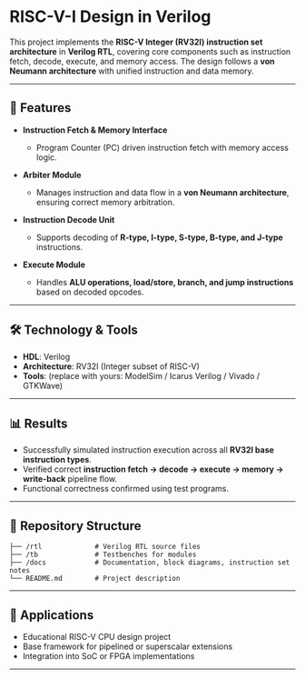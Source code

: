 
# RISC-V-I Design in Verilog

This project implements the **RISC-V Integer (RV32I) instruction set architecture** in **Verilog RTL**, covering core components such as instruction fetch, decode, execute, and memory access. The design follows a **von Neumann architecture** with unified instruction and data memory.

---

## 🔑 Features

* **Instruction Fetch & Memory Interface**

  * Program Counter (PC) driven instruction fetch with memory access logic.
* **Arbiter Module**

  * Manages instruction and data flow in a **von Neumann architecture**, ensuring correct memory arbitration.
* **Instruction Decode Unit**

  * Supports decoding of **R-type, I-type, S-type, B-type, and J-type** instructions.
* **Execute Module**

  * Handles **ALU operations, load/store, branch, and jump instructions** based on decoded opcodes.

---

## 🛠️ Technology & Tools

* **HDL**: Verilog
* **Architecture**: RV32I (Integer subset of RISC-V)
* **Tools**: (replace with yours: ModelSim / Icarus Verilog / Vivado / GTKWave)

---

## 📊 Results

* Successfully simulated instruction execution across all **RV32I base instruction types**.
* Verified correct **instruction fetch → decode → execute → memory → write-back** pipeline flow.
* Functional correctness confirmed using test programs.

---

## 📂 Repository Structure

```
├── /rtl             # Verilog RTL source files
├── /tb              # Testbenches for modules
├── /docs            # Documentation, block diagrams, instruction set notes
└── README.md        # Project description
```

---

## 🚀 Applications

* Educational RISC-V CPU design project
* Base framework for pipelined or superscalar extensions
* Integration into SoC or FPGA implementations

---

